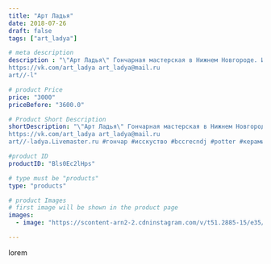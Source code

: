 ```yaml
---
title: "Арт Ладья"
date: 2018-07-26
draft: false
tags: ["art_ladya"]

# meta description
description : "\"Арт Ладья\" Гончарная мастерская в Нижнем Новгороде. Изготовление керамики и мастер//-классы по обучению. 
https://vk.com/art_ladya art_ladya@mail.ru 
art//-l"

# product Price
price: "3000"
priceBefore: "3600.0"

# Product Short Description
shortDescription: "\"Арт Ладья\" Гончарная мастерская в Нижнем Новгороде. Изготовление керамики и мастер//-классы по обучению. 
https://vk.com/art_ladya art_ladya@mail.ru 
art//-ladya.Livemaster.ru #гончар #исскуство #bccrecndj #potter #керамикадляинтерьера #керамикаручнаяработа #гончарнаямастерская #керамиканазаказ #handmade #посудаизглины #керамика #гончарнаяпосуда #эксклюзивнаякерамика #dishes #decor #ceramicar #nntoday #claygoods #русскаяпосуда #earthenware #ceramic #design #молочник #magic #крынка #ceramicart #магия #эзотерика #clay #авторскаякерамика"

#product ID
productID: "Bls0Ec2lHps"

# type must be "products"
type: "products"

# product Images
# first image will be shown in the product page
images:
  - image: "https://scontent-arn2-2.cdninstagram.com/v/t51.2885-15/e35/39956871_1072849129541604_2282180737299906560_n.jpg?se=7&tp=1&_nc_ht=scontent-arn2-2.cdninstagram.com&_nc_cat=100&_nc_ohc=Nb6haxMgFJYAX-LVSyl&ccb=7-4&oh=b876df164754a31c293d3849e1781fc8&oe=6083126B&_nc_sid=86f79a&ig_cache_key=MTgzMjA2ODE1MjcwOTkwNTAwNA%3D%3D.2-ccb7-4"

---
```

lorem
